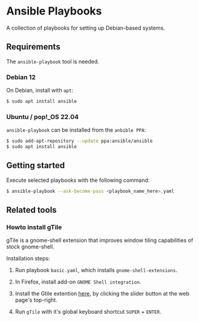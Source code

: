 # Ansible Playbooks

A collection of playbooks for setting up Debian-based systems.

## Requirements

The `ansible-playbook` tool is needed.

### Debian 12

On Debian, install with `apt`:

```bash
$ sudo apt install ansible
```

### Ubuntu / pop!_OS 22.04

`ansible-playbook` can be installed from the `anbible PPA`:

```bash
$ sudo add-apt-repository --update ppa:ansible/ansible
$ sudo apt install ansible
```

## Getting started

Execute selected playbooks with the following command:

```bash
$ ansible-playbook --ask-become-pass <playbook_name_here>.yaml
```

## Related tools

### Howto install gTile

gTile is a gnome-shell extension that improves window tiling capabilities of stock gnome-shell.

Installation steps:

1. Run playbook `basic.yaml`, which installs `gnome-shell-extensions`.

2. In Firefox, install add-on `GNOME Shell integration`.

3. Install the Gtile extention [here](https://extensions.gnome.org/extension/28/gtile/), by clicking the slider button at the web page's top-right.

4. Run `gTile` with it's global keyboard shortcut `SUPER` + `ENTER`.